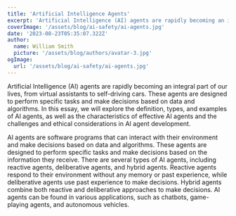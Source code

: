 ```yaml
---
title: 'Artificial Intelligence Agents'
excerpt: 'Artificial Intelligence (AI) agents are rapidly becoming an integral part of our lives, from virtual assistants to self-driving cars.'
coverImage: '/assets/blog/ai-safety/ai-agents.jpg'
date: '2023-08-23T05:35:07.322Z'
author:
  name: William Smith
  picture: '/assets/blog/authors/avatar-3.jpg'
ogImage:
  url: '/assets/blog/ai-safety/ai-agents.jpg'
---
```


Artificial Intelligence (AI) agents are rapidly becoming an integral part of our lives, from virtual assistants to self-driving cars. These agents are designed to perform specific tasks and make decisions based on data and algorithms. In this essay, we will explore the definition, types, and examples of AI agents, as well as the characteristics of effective AI agents and the challenges and ethical considerations in AI agent development.

AI agents are software programs that can interact with their environment and make decisions based on data and algorithms. These agents are designed to perform specific tasks and make decisions based on the information they receive. There are several types of AI agents, including reactive agents, deliberative agents, and hybrid agents. Reactive agents respond to their environment without any memory or past experience, while deliberative agents use past experience to make decisions. Hybrid agents combine both reactive and deliberative approaches to make decisions. AI agents can be found in various applications, such as chatbots, game-playing agents, and autonomous vehicles.
